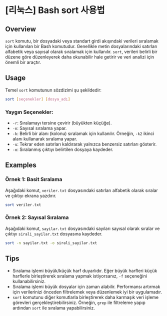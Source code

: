 # [리눅스] Bash sort 사용법

## Overview
`sort` komutu, bir dosyadaki veya standart girdi akışındaki verileri sıralamak için kullanılan bir Bash komutudur. Genellikle metin dosyalarındaki satırları alfabetik veya sayısal olarak sıralamak için kullanılır. `sort`, verileri belirli bir düzene göre düzenleyerek daha okunabilir hale getirir ve veri analizi için önemli bir araçtır.

## Usage
Temel `sort` komutunun sözdizimi şu şekildedir:

```bash
sort [seçenekler] [dosya_adı]
```

### Yaygın Seçenekler:
- `-r`: Sıralamayı tersine çevirir (büyükten küçüğe).
- `-n`: Sayısal sıralama yapar.
- `-k`: Belirli bir alanı (kolonu) sıralamak için kullanılır. Örneğin, `-k2` ikinci alanı kullanarak sıralama yapar.
- `-u`: Tekrar eden satırları kaldırarak yalnızca benzersiz satırları gösterir.
- `-o`: Sıralanmış çıktıyı belirtilen dosyaya kaydeder.

## Examples
### Örnek 1: Basit Sıralama
Aşağıdaki komut, `veriler.txt` dosyasındaki satırları alfabetik olarak sıralar ve çıktıyı ekrana yazdırır.

```bash
sort veriler.txt
```

### Örnek 2: Sayısal Sıralama
Aşağıdaki komut, `sayilar.txt` dosyasındaki sayıları sayısal olarak sıralar ve çıktıyı `sirali_sayilar.txt` dosyasına kaydeder.

```bash
sort -n sayilar.txt -o sirali_sayilar.txt
```

## Tips
- Sıralama işlemi büyük/küçük harf duyarlıdır. Eğer büyük harfleri küçük harflerle birleştirerek sıralama yapmak istiyorsanız, `-f` seçeneğini kullanabilirsiniz.
- Sıralama işlemi büyük dosyalar için zaman alabilir. Performansı artırmak için verilerinizi önceden filtrelemek veya düzenlemek iyi bir uygulamadır.
- `sort` komutunu diğer komutlarla birleştirerek daha karmaşık veri işleme görevleri gerçekleştirebilirsiniz. Örneğin, `grep` ile filtreleme yapıp ardından `sort` ile sıralama yapabilirsiniz.